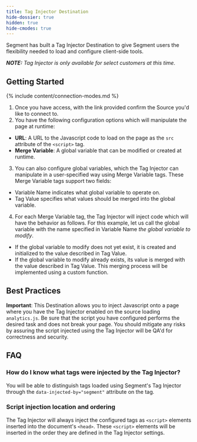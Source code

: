 ```yaml
---
title: Tag Injector Destination
hide-dossier: true
hidden: true
hide-cmodes: true
---
```


Segment has built a Tag Injector Destination to give Segment users the flexibility needed to load and configure client-side tools.

_**NOTE:** Tag Injector is only available for select customers at this time._

## Getting Started

{% include content/connection-modes.md %}

1. Once you have access, with the link provided confirm the Source you'd like to connect to.
2. You have the following configuration options which will manipulate the page at runtime:
  - **URL**: A URL to the Javascript code to load on the page as the `src` attribute of the `<script>` tag.
  - **Merge Variable**: A global variable that can be modified or created at runtime.
3. You can also configure global variables, which the Tag Injector can manipulate in a user-specified way using Merge Variable tags. These Merge Variable tags support two fields:
  - Variable Name indicates what global variable to operate on.
  - Tag Value specifies what values should be merged into the global variable.
4. For each Merge Variable tag, the Tag Injector will inject code which will have the behavior as follows. For this example, let us call the global variable with the name specified in Variable Name _the global variable to modify_.
  - If the global variable to modify does not yet exist, it is created and initialized to the value described in Tag Value.
  - If the global variable to modify already exists, its value is merged with the value described in Tag Value. This merging process will be implemented using a custom function.


## Best Practices

**Important**: This Destination allows you to inject Javascript onto a page where you have the Tag Injector enabled on the source loading `analytics.js`. Be sure that the script you have configured performs the desired task and does not break your page. You should mitigate any risks by assuring the script injected using the Tag Injector will be QA'd for correctness and security.

## FAQ

### How do I know what tags were injected by the Tag Injector?

You will be able to distinguish tags loaded using Segment's Tag Injector through the `data-injected-by="segment"` attribute on the tag.

### Script injection location and ordering

The Tag Injector will always inject the configured tags as `<script>` elements inserted into the document's `<head>`. These `<script>` elements will be inserted in the order they are defined in the Tag Injector settings.
